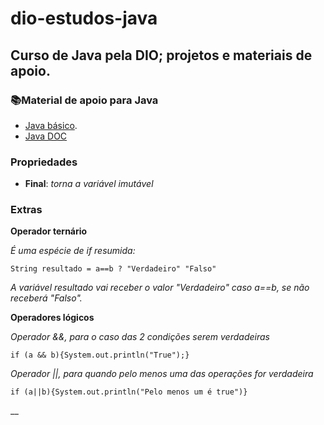 # dio-estudos-java
## Curso de Java pela DIO; projetos e materiais de apoio.


### 📚Material de apoio para Java
- [Java básico](https://glysns.gitbook.io/java-basico/sintaxe/variaveis).
- [Java DOC](https://web.dio.me/course/aprendendo-a-sintaxe-java/learning/22291e9a-f214-4429-9701-3c6e050e2e19?back=/track/santander-2024-backend-com-java&tab=undefined&moduleId=undefined)

### Propriedades
- **Final**:
_torna a variável imutável_

### Extras
**Operador ternário**

_É uma espécie de if resumida:_
```
String resultado = a==b ? "Verdadeiro" "Falso"
```
_A variável resultado vai receber o valor "Verdadeiro" caso a==b, se não receberá "Falso"._

**Operadores lógicos**

_Operador &&, para o caso das 2 condições serem verdadeiras_
```
if (a && b){System.out.println("True");}
```

_Operador ||, para quando pelo menos uma das operações for verdadeira_
```
if (a||b){System.out.println("Pelo menos um é true")}
```

__
